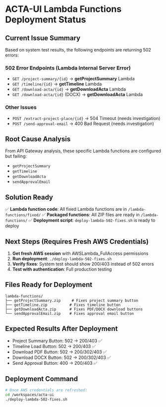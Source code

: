 # ACTA-UI Lambda Functions Deployment Status

## Current Issue Summary

Based on system test results, the following endpoints are returning 502 errors:

### 502 Error Endpoints (Lambda Internal Server Error)

- `GET /project-summary/{id}` → **getProjectSummary** Lambda
- `GET /timeline/{id}` → **getTimeline** Lambda
- `GET /download-acta/{id}` → **getDownloadActa** Lambda
- `GET /download-acta/{id}` (DOCX) → **getDownloadActa** Lambda

### Other Issues

- `POST /extract-project-place/{id}` → 504 Timeout (needs investigation)
- `POST /send-approval-email` → 400 Bad Request (needs investigation)

## Root Cause Analysis

From API Gateway analysis, these specific Lambda functions are configured but failing:

- `getProjectSummary`
- `getTimeline`
- `getDownloadActa`
- `sendApprovalEmail`

## Solution Ready

✅ **Lambda function code**: All fixed Lambda functions are in `/lambda-functions/fixed/`
✅ **Packaged functions**: All ZIP files are ready in `/lambda-functions/`
✅ **Deployment script**: `deploy-lambda-502-fixes.sh` is ready to deploy

## Next Steps (Requires Fresh AWS Credentials)

1. **Get fresh AWS session** with AWSLambda_FullAccess permissions
2. **Run deployment**: `./deploy-lambda-502-fixes.sh`
3. **Verify fixes**: System test should show 200/403 instead of 502 errors
4. **Test with authentication**: Full production testing

## Files Ready for Deployment

```
lambda-functions/
├── getProjectSummary.zip     # Fixes project summary button
├── getTimeline.zip          # Fixes timeline button
├── getDownloadActa.zip      # Fixes PDF/DOCX download buttons
└── sendApprovalEmail.zip    # Fixes approval email button
```

## Expected Results After Deployment

- Project Summary Button: 502 → 200/403 ✅
- Timeline Load Button: 502 → 200/403 ✅
- Download PDF Button: 502 → 200/302/403 ✅
- Download DOCX Button: 502 → 200/302/403 ✅
- Send Approval Button: 400 → 200/403 ✅

## Deployment Command

```bash
# Once AWS credentials are refreshed:
cd /workspaces/acta-ui
./deploy-lambda-502-fixes.sh
```
